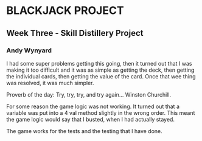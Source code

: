 # BLACKJACK PROJECT

## Week Three - Skill Distillery Project
### Andy Wynyard


I had some super problems getting this going, then it turned out that I was making it too difficult and it was as simple as getting the deck, then getting the individual cards, then getting the value of the card. Once that wee thing was resolved, it was much simpler.

Proverb of the day:
	Try, try, try, and try again...
					Winston Churchill.
					
For some reason the game logic was not working. It turned out that a variable was put into a 4 val method slightly in the wrong order. This meant the game logic would say that I busted, when I had actually stayed.

The game works for the tests and the testing that I have done. 